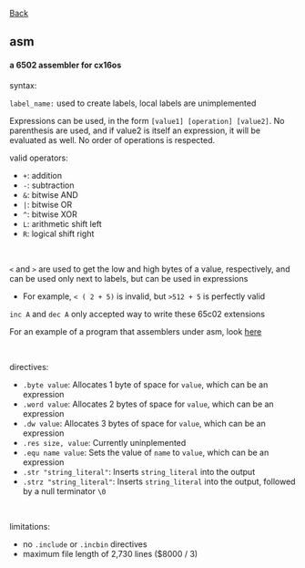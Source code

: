 [Back](./)

## asm

#### a 6502 assembler for cx16os

syntax:

`label_name:` used to create labels, local labels are unimplemented

Expressions can be used, in the form `[value1] [operation] [value2]`. No parenthesis are used, and if value2 is itself an expression, it will be evaluated as well. No order of operations is respected.

valid operators:
  - `+`: addition
  - `-`: subtraction
  - `&`: bitwise AND
  - `|`: bitwise OR
  - `^`: bitwise XOR
  - `L`: arithmetic shift left
  - `R`: logical shift right
  
<br />

`<` and `>` are used to get the low and high bytes of a value, respectively, and can be used only next to labels, but can be used in expressions

- For example, `< ( 2 + 5)` is invalid, but `>512 + 5` is perfectly valid

`inc A` and `dec A` only accepted way to write these 65c02 extensions

For an example of a program that assemblers under asm, look [here](/src/osfiles/test.asm)

<br />

directives:
  - `.byte value`: Allocates 1 byte of space for `value`, which can be an expression
  - `.word value`: Allocates 2 bytes of space for `value`, which can be an expression
  - `.dw value`: Allocates 3 bytes of space for `value`, which can be an expression
  - `.res size, value`: Currently uninplemented
  - `.equ name value`: Sets the value of `name` to `value`, which can be an expression
  - `.str "string_literal"`: Inserts `string_literal` into the output
  - `.strz "string_literal"`: Inserts `string_literal` into the output, followed by a null terminator `\0`

<br />

limitations:
- no `.include` or `.incbin` directives
- maximum file length of 2,730 lines ($8000 / 3)
